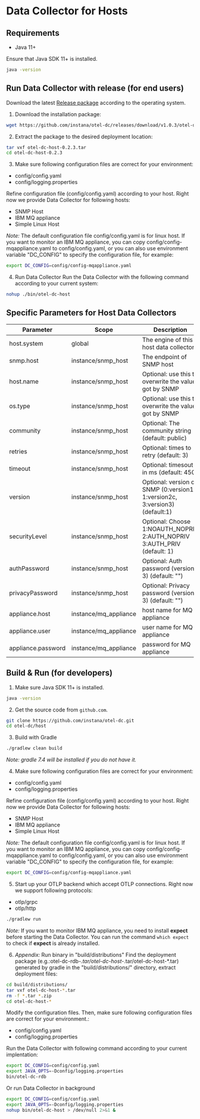 # Data Collector for Hosts


## Requirements

- Java 11+

Ensure that Java SDK 11+ is installed.
```bash
java -version
```


## Run Data Collector with release (for end users)
Download the latest  [Release package](https://github.com/instana/otel-dc/releases/tag/Release) according to the operating system.


1) Download the installation package:
```bash
wget https://github.com/instana/otel-dc/releases/download/v1.0.3/otel-dc-host-0.2.3.tar
```

2) Extract the package to the desired deployment location:
```bash
tar vxf otel-dc-host-0.2.3.tar
cd otel-dc-host-0.2.3
```

3) Make sure following configuration files are correct for your environment:
  - config/config.yaml
  - config/logging.properties

Refine configuration file (config/config.yaml) according to your host. Right now we provide Data Collector for following hosts:
  - SNMP Host
  - IBM MQ appliance
  - Simple Linux Host

*Note:* The default configuration file config/config.yaml is for linux host. If you want to monitor an IBM MQ appliance, you can copy config/config-mqappliance.yaml to config/config.yaml, or you can also use environment variable "DC_CONFIG" to specify the configuration file, for example:
```bash
export DC_CONFIG=config/config-mqappliance.yaml
```

4) Run Data Collector
Run the Data Collector with the following command according to your current system:
```bash
nohup ./bin/otel-dc-host
```

## Specific Parameters for Host Data Collectors

| Parameter          | Scope                 | Description                                                                 | Example                   |
|--------------------|-----------------------|-----------------------------------------------------------------------------|---------------------------|
| host.system        | global                | The engine of this host data collector                                      | snmp_host or mq_appliance |  
| snmp.host          | instance/snmp_host    | The endpoint of SNMP host                                                   | udp:9.112.252.102/161     |  
| host.name          | instance/snmp_host    | Optional: use this to overwrite the value got by SNMP                       | stantest0.fyre.ibm.com    |  
| os.type            | instance/snmp_host    | Optional: use this to overwrite the value got by SNMP                       | linux                     |  
| community          | instance/snmp_host    | Optional: The community string (default: public)                            | public                    |  
| retries            | instance/snmp_host    | Optional: times to retry (default: 3)                                       | 3                         |  
| timeout            | instance/snmp_host    | Optional: timesout in ms (default: 450)                                     | 450                       |  
| version            | instance/snmp_host    | Optional: version of SNMP (0:version1, 1:version2c, 3:version3) (default:1) | 1                         |  
| securityLevel      | instance/snmp_host    | Optional: Choose 1:NOAUTH_NOPRIV 2:AUTH_NOPRIV 3:AUTH_PRIV (default: 1)     | 3                         |  
| authPassword       | instance/snmp_host    | Optional: Auth password (version 3) (default: "")                           | password                  |  
| privacyPassword    | instance/snmp_host    | Optional: Privacy password (version 3) (default: "")                        | password                  |  
| appliance.host     | instance/mq_appliance | host name for MQ appliance                                                  | testbox1.mqappliance.com  |  
| appliance.user     | instance/mq_appliance | user name for MQ appliance                                                  | admin                     |  
| appliance.password | instance/mq_appliance | password for MQ appliance                                                   | xxxx                      |  


## Build & Run (for developers)

1) Make sure Java SDK 11+ is installed.
```bash
java -version
```

2) Get the source code from `github.com`.
```bash
git clone https://github.com/instana/otel-dc.git
cd otel-dc/host
```

3) Build with Gradle
```bash
./gradlew clean build
```
*Note: gradle 7.4 will be installed if you do not have it.*

4) Make sure following configuration files are correct for your environment:
  - config/config.yaml
  - config/logging.properties

Refine configuration file (config/config.yaml) according to your host. Right now we provide Data Collector for following hosts:
  - SNMP Host
  - IBM MQ appliance
  - Simple Linux Host

*Note:* The default configuration file config/config.yaml is for linux host. If you want to monitor an IBM MQ appliance, you can copy config/config-mqappliance.yaml to config/config.yaml, or you can also use environment variable "DC_CONFIG" to specify the configuration file, for example:
```bash
export DC_CONFIG=config/config-mqappliance.yaml
```

5) Start up your OTLP backend which accept OTLP connections. Right now we support following protocols:
- otlp/grpc
- otlp/http

```bash
./gradlew run
```
*Note:* If you want to monitor IBM MQ appliance, you need to install **expect** before starting the Data Collector. You can run the command `which expect` to check if **expect** is already installed.


6) *Appendix:* Run binary in "build/distributions"
Find the deployment package (e.g.:otel-dc-rdb-*.tar/otel-dc-host-*.tar/otel-dc-host-*.tar) generated by gradle in the "build/distributions/" directory, extract deployment files:
```bash
cd build/distributions/
tar vxf otel-dc-host-*.tar
rm -f *.tar *.zip
cd otel-dc-host-*
```

Modify the configuration files.
Then, make sure following configuration files are correct for your environment.:
  - config/config.yaml
  - config/logging.properties

Run the Data Collector with following command according to your current implentation:
```bash
export DC_CONFIG=config/config.yaml
export JAVA_OPTS=-Dconfig/logging.properties
bin/otel-dc-rdb
```
Or run Data Collector in background
```bash
export DC_CONFIG=config/config.yaml
export JAVA_OPTS=-Dconfig/logging.properties
nohup bin/otel-dc-host > /dev/null 2>&1 &
```